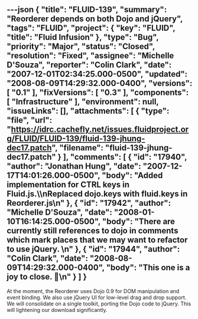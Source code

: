 ---json
{
  "title": "FLUID-139",
  "summary": "Reorderer depends on both Dojo and jQuery",
  "tags": "FLUID",
  "project": {
    "key": "FLUID",
    "title": "Fluid Infusion"
  },
  "type": "Bug",
  "priority": "Major",
  "status": "Closed",
  "resolution": "Fixed",
  "assignee": "Michelle D'Souza",
  "reporter": "Colin Clark",
  "date": "2007-12-01T02:34:25.000-0500",
  "updated": "2008-08-09T14:29:32.000-0400",
  "versions": [
    "0.1"
  ],
  "fixVersions": [
    "0.3"
  ],
  "components": [
    "Infrastructure"
  ],
  "environment": null,
  "issueLinks": [],
  "attachments": [
    {
      "type": "file",
      "url": "https://idrc.cachefly.net/issues.fluidproject.org/FLUID/FLUID-139/fluid-139-jhung-dec17.patch",
      "filename": "fluid-139-jhung-dec17.patch"
    }
  ],
  "comments": [
    {
      "id": "17940",
      "author": "Jonathan Hung",
      "date": "2007-12-17T14:01:26.000-0500",
      "body": "Added implementation for CTRL keys in Fluid.js.\\\nReplaced dojo.keys with fluid.keys in Reorderer.js\n"
    },
    {
      "id": "17942",
      "author": "Michelle D'Souza",
      "date": "2008-01-10T16:14:25.000-0500",
      "body": "There are currently still references to dojo in comments which mark places that we may want to refactor to use jQuery.&#x20;\n"
    },
    {
      "id": "17944",
      "author": "Colin Clark",
      "date": "2008-08-09T14:29:32.000-0400",
      "body": "This one is a joy to close. 🙂\n"
    }
  ]
}
---
At the moment, the Reorderer uses Dojo 0.9 for DOM manipulation and event binding. We also use jQuery UI for low-level drag and drop support. We will consolidate on a single toolkit, porting the Dojo code to jQuery. This will lightening our download significantly.

        